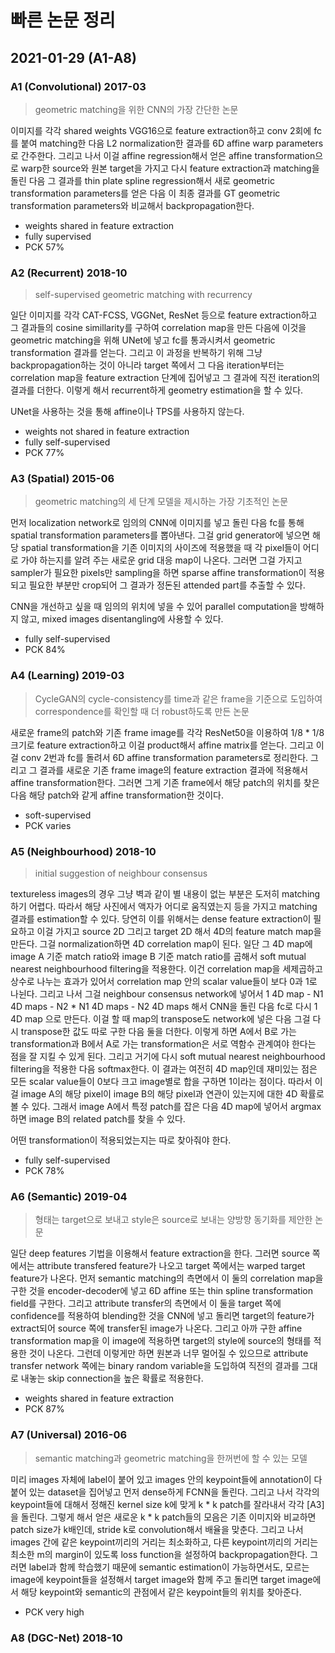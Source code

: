 # 빠른 논문 정리

## 2021-01-29 (A1-A8)

### A1 (Convolutional) 2017-03

> geometric matching을 위한 CNN의 가장 간단한 논문

이미지를 각각 shared weights VGG16으로 feature extraction하고 conv 2회에 fc를 붙여 matching한 다음 L2 normalization한 결과를 6D affine warp parameters로 간주한다. 그리고 나서 이걸 affine regression해서 얻은 affine transformation으로 warp한 source와 원본 target을 가지고 다시 feature extraction과 matching을 돌린 다음 그 결과를 thin plate spline regression해서 새로 geometric transformation parameters를 얻은 다음 이 최종 결과를 GT geometric transformation parameters와 비교해서 backpropagation한다.

  * weights shared in feature extraction
  * fully supervised
  * PCK 57%

### A2 (Recurrent) 2018-10

> self-supervised geometric matching with recurrency

일단 이미지를 각각 CAT-FCSS, VGGNet, ResNet 등으로 feature extraction하고 그 결과들의 cosine simillarity를 구하여 correlation map을 만든 다음에 이것을 geometric matching을 위해 UNet에 넣고 fc를 통과시켜서 geometric transformation 결과를 얻는다. 그리고 이 과정을 반복하기 위해 그냥 backpropagation하는 것이 아니라 target 쪽에서 그 다음 iteration부터는 correlation map을 feature extraction 단계에 집어넣고 그 결과에 직전 iteration의 결과를 더한다. 이렇게 해서 recurrent하게 geometry estimation을 할 수 있다.

UNet을 사용하는 것을 통해 affine이나 TPS를 사용하지 않는다.

  * weights not shared in feature extraction
  * fully self-supervised
  * PCK 77%

### A3 (Spatial) 2015-06

> geometric matching의 세 단계 모델을 제시하는 가장 기초적인 논문

먼저 localization network로 임의의 CNN에 이미지를 넣고 돌린 다음 fc를 통해 spatial transformation parameters를 뽑아낸다. 그걸 grid generator에 넣으면 해당 spatial transformation을 기존 이미지의 사이즈에 적용했을 때 각 pixel들이 어디로 가야 하는지를 알려 주는 새로운 grid 대응 map이 나온다. 그러면 그걸 가지고 sampler가 필요한 pixels만 sampling을 하면 sparse affine transformation이 적용되고 필요한 부분만 crop되어 그 결과가 정돈된 attended part를 추출할 수 있다.

CNN을 개선하고 싶을 때 임의의 위치에 넣을 수 있어 parallel computation을 방해하지 않고, mixed images disentangling에 사용할 수 있다.

  * fully self-supervised
  * PCK 84%

### A4 (Learning) 2019-03

> CycleGAN의 cycle-consistency를 time과 같은 frame을 기준으로 도입하여 correspondence를 확인할 때 더 robust하도록 만든 논문

새로운 frame의 patch와 기존 frame image를 각각 ResNet50을 이용하여 1/8 * 1/8 크기로 feature extraction하고 이걸 product해서 affine matrix를 얻는다. 그리고 이걸 conv 2번과 fc를 돌려서 6D affine transformation parameters로 정리한다. 그리고 그 결과를 새로운 기존 frame image의 feature extraction 결과에 적용해서 affine transformation한다. 그러면 그게 기존 frame에서 해당 patch의 위치를 찾은 다음 해당 patch와 같게 affine transformation한 것이다.

  * soft-supervised
  * PCK varies

### A5 (Neighbourhood) 2018-10

> initial suggestion of neighbour consensus

textureless images의 경우 그냥 벽과 같이 별 내용이 없는 부분은 도저히 matching하기 어렵다. 따라서 해당 사진에서 액자가 어디로 움직였는지 등을 가지고 matching 결과를 estimation할 수 있다. 당연히 이를 위해서는 dense feature extraction이 필요하고 이걸 가지고 source 2D 그리고 target 2D 해서 4D의 feature match map을 만든다. 그걸 normalization하면 4D correlation map이 된다. 일단 그 4D map에 image A 기준 match ratio와 image B 기준 match ratio를 곱해서 soft mutual nearest neighbourhood filtering을 적용한다. 이건 correlation map을 세제곱하고 상수로 나누는 효과가 있어서 correlation map 안의 scalar value들이 보다 0과 1로 나뉜다. 그리고 나서 그걸 neighbour consensus network에 넣어서 1 4D map - N1 4D maps - N2 * N1 4D maps - N2 4D maps 해서 CNN을 돌린 다음 fc로 다시 1 4D map 으로 만든다. 이걸 할 때 map의 transpose도 network에 넣은 다음 그걸 다시 transpose한 값도 따로 구한 다음 둘을 더한다. 이렇게 하면 A에서 B로 가는 transformation과 B에서 A로 가는 transformation은 서로 역함수 관계여야 한다는 점을 잘 지킬 수 있게 된다. 그리고 거기에 다시 soft mutual nearest neighbourhood filtering을 적용한 다음 softmax한다. 이 결과는 여전히 4D map인데 재미있는 점은 모든 scalar value들이 0보다 크고 image별로 합을 구하면 1이라는 점이다. 따라서 이걸 image A의 해당 pixel이 image B의 해당 pixel과 연관이 있는지에 대한 4D 확률로 볼 수 있다. 그래서 image A에서 특정 patch를 잡은 다음 4D map에 넣어서 argmax하면 image B의 related patch를 찾을 수 있다.

어떤 transformation이 적용되었는지는 따로 찾아줘야 한다.

  * fully self-supervised
  * PCK 78%

### A6 (Semantic) 2019-04

> 형태는 target으로 보내고 style은 source로 보내는 양방향 동기화를 제안한 논문

일단 deep features 기법을 이용해서 feature extraction을 한다. 그러면 source 쪽에서는 attribute transfered feature가 나오고 target 쪽에서는 warped target feature가 나온다. 먼저 semantic matching의 측면에서 이 둘의 correlation map을 구한 것을 encoder-decoder에 넣고 6D affine 또는 thin spline transformation field를 구한다. 그리고 attribute transfer의 측면에서 이 둘을 target 쪽에 confidence를 적용하여 blending한 것을 CNN에 넣고 돌리면 target의 feature가 extract되어 source 쪽에 transfer된 image가 나온다. 그리고 아까 구한 affine transformation map을 이 image에 적용하면 target의 style에 source의 형태를 적용한 것이 나온다. 그런데 이렇게만 하면 원본과 너무 멀어질 수 있으므로 attribute transfer network 쪽에는 binary random variable을 도입하여 직전의 결과를 그대로 내놓는 skip connection을 높은 확률로 적용한다.

  * weights shared in feature extraction
  * PCK 87%

### A7 (Universal) 2016-06

> semantic matching과 geometric matching을 한꺼번에 할 수 있는 모델

미리 images 자체에 label이 붙어 있고 images 안의 keypoint들에 annotation이 다 붙어 있는 dataset을 집어넣고 먼저 dense하게 FCNN을 돌린다. 그리고 나서 각각의 keypoint들에 대해서 정해진 kernel size k에 맞게 k * k patch를 잘라내서 각각 [A3]을 돌린다. 그렇게 해서 얻은 새로운 k * k patch들의 모음은 기존 이미지와 비교하면 patch size가 k배인데, stride k로 convolution해서 배율을 맞춘다. 그리고 나서 images 간에 같은 keypoint끼리의 거리는 최소화하고, 다른 keypoint끼리의 거리는 최소한 m의 margin이 있도록 loss function을 설정하여 backpropagation한다. 그러면 label과 함께 학습했기 때문에 semantic estimation이 가능하면서도, 모르는 image에 keypoint들을 설정해서 target image와 함께 주고 돌리면 target image에서 해당 keypoint와 semantic의 관점에서 같은 keypoint들의 위치를 찾아준다.

  * PCK very high

### A8 (DGC-Net) 2018-10

>


